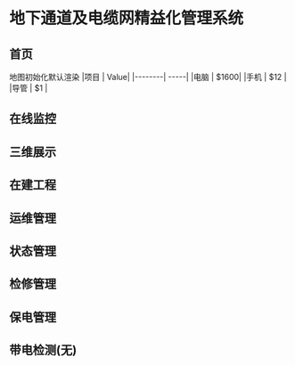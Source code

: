# 地下通道及电缆网精益化管理系统
## 首页
地图初始化默认渲染
|项目     | Value|
|--------| -----|
|电脑     | $1600|
|手机     | $12  |
|导管     | $1   |
## 在线监控
## 三维展示
## 在建工程
## 运维管理
## 状态管理
## 检修管理
## 保电管理
## 带电检测(无)

